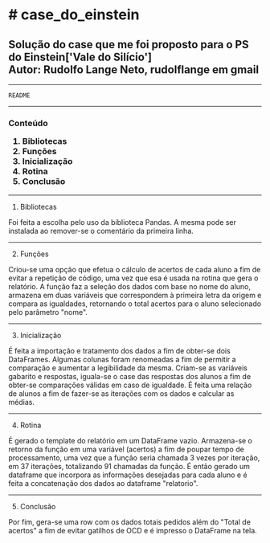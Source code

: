 <h1># case_do_einstein</h1>
<h2>Solução do case que me foi proposto para o PS do Einstein['Vale do Silício']
<br>
Autor: Rudolfo Lange Neto, rudolflange em gmail</h2>

-----------------------

	README

-----------------------
<h3>Conteúdo

1. Bibliotecas
2. Funções
3. Inicialização
4. Rotina
5. Conclusão</h3>

-----------------------

1. Bibliotecas

Foi feita a escolha pelo uso da biblioteca Pandas. A mesma pode ser instalada ao remover-se o comentário da primeira linha.

-----------------------

2. Funções

Criou-se uma opção que efetua o cálculo de acertos de cada aluno a fim de evitar a repetição de código, uma vez que esa é usada na rotina que gera o relatório.
A função faz a seleção dos dados com base no nome do aluno, armazena em duas variáveis que correspondem à primeira letra da origem e compara as igualdades, retornando o total acertos para o aluno selecionado pelo parâmetro "nome".

-----------------------

3. Inicialização

É feita a importação e tratamento dos dados a fim de obter-se dois DataFrames. Algumas colunas foram renomeadas a fim de permitir a comparação e aumentar a legibilidade da mesma.
Criam-se as variáveis gabarito e respostas, iguala-se o case das respostas dos alunos a fim de obter-se comparações válidas em caso de igualdade.
É feita uma relação de alunos a fim de fazer-se as iterações com os dados e calcular as médias.

-----------------------
4. Rotina

É gerado o template do relatório em um DataFrame vazio.
Armazena-se o retorno da função em uma variável (acertos) a fim de poupar tempo de processamento, uma vez que a função seria chamada 3 vezes por iteração, em 37 iterações, totalizando 91 chamadas da função.
É então gerado um dataframe que incorpora as informações desejadas para cada aluno e é feita a concatenação dos dados ao dataframe "relatorio".

-----------------------

5. Conclusão

Por fim, gera-se uma row com os dados totais pedidos além do "Total de acertos" a fim de evitar gatilhos de OCD e é impresso o DataFrame na tela.
